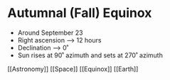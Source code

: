 # Autumnal (Fall) Equinox

- Around September 23
- Right ascension --> 12 hours
- Declination --> 0˚
- Sun rises at 90˚ azimuth and sets at 270˚ azimuth

[[Astronomy]] [[Space]] [[Equinox]] [[Earth]]

